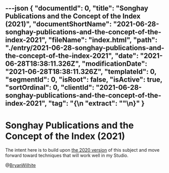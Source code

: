 ---json
{
  "documentId": 0,
  "title": "Songhay Publications and the Concept of the Index (2021)",
  "documentShortName": "2021-06-28-songhay-publications-and-the-concept-of-the-index-2021",
  "fileName": "index.html",
  "path": "./entry/2021-06-28-songhay-publications-and-the-concept-of-the-index-2021",
  "date": "2021-06-28T18:38:11.326Z",
  "modificationDate": "2021-06-28T18:38:11.326Z",
  "templateId": 0,
  "segmentId": 0,
  "isRoot": false,
  "isActive": true,
  "sortOrdinal": 0,
  "clientId": "2021-06-28-songhay-publications-and-the-concept-of-the-index-2021",
  "tag": "{\n  \"extract\": \"\"\n}"
}
---

# Songhay Publications and the Concept of the Index (2021)

The intent here is to build upon [the 2020 version](http://songhayblog.azurewebsites.net/entry/2020-12-24-songhay-publications-and-the-concept-of-the-index/) of this subject and move forward toward techniques that will work well in my Studio.

@[BryanWilhite](https://twitter.com/BryanWilhite)

